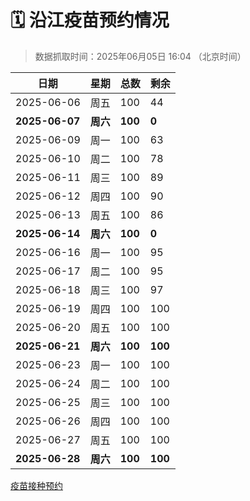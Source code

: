 # 🗓️ 沿江疫苗预约情况

> 数据抓取时间：2025年06月05日 16:04 （北京时间）

| 日期 | 星期 | 总数 | 剩余 |
|------|------|------|------|
| 2025-06-06 | 周五 | 100 | 44 |
| **2025-06-07** | **周六** | **100** | **0** |
| 2025-06-09 | 周一 | 100 | 63 |
| 2025-06-10 | 周二 | 100 | 78 |
| 2025-06-11 | 周三 | 100 | 89 |
| 2025-06-12 | 周四 | 100 | 90 |
| 2025-06-13 | 周五 | 100 | 86 |
| **2025-06-14** | **周六** | **100** | **0** |
| 2025-06-16 | 周一 | 100 | 95 |
| 2025-06-17 | 周二 | 100 | 95 |
| 2025-06-18 | 周三 | 100 | 97 |
| 2025-06-19 | 周四 | 100 | 100 |
| 2025-06-20 | 周五 | 100 | 100 |
| **2025-06-21** | **周六** | **100** | **100** |
| 2025-06-23 | 周一 | 100 | 100 |
| 2025-06-24 | 周二 | 100 | 100 |
| 2025-06-25 | 周三 | 100 | 100 |
| 2025-06-26 | 周四 | 100 | 100 |
| 2025-06-27 | 周五 | 100 | 100 |
| **2025-06-28** | **周六** | **100** | **100** |

<a href="http://yfzweb.ishequ.net/#/login">疫苗接种预约</a>
